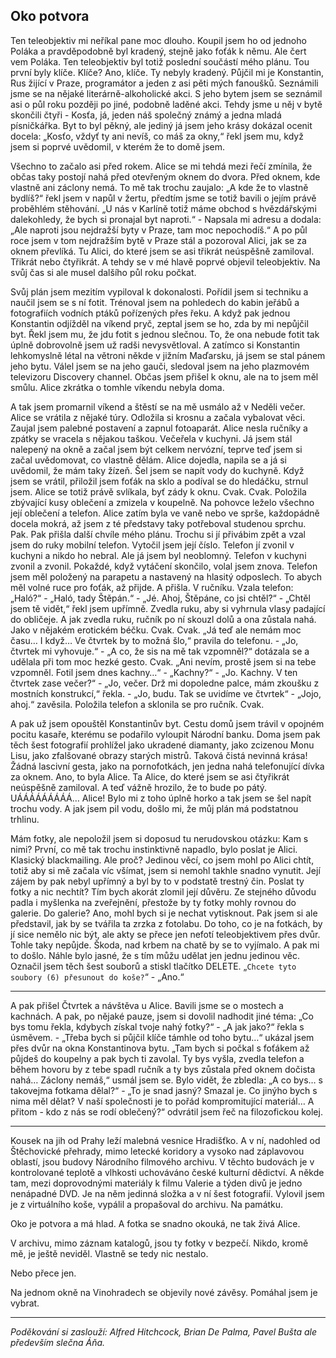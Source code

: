 ## Oko potvora

Ten teleobjektiv mi neříkal pane moc dlouho. Koupil jsem ho od jednoho Poláka a pravděpodobně byl kradený, stejně jako foťák k němu. Ale čert vem Poláka.
Ten teleobjektiv byl totiž poslední součástí mého plánu. Tou první byly klíče.
Klíče? Ano, klíče. Ty nebyly kradený. Půjčil mi je Konstantin, Rus žijící v Praze, programátor a jeden z asi pěti mých fanoušků. Seznámili jsme se na nějaké literárně-alkoholické akci. S jeho bytem jsem se seznámil asi o půl roku později po jiné, podobně laděné akci. Tehdy jsme u něj v bytě skončili čtyři - Kosťa, já, jeden náš společný známý a jedna mladá písničkářka. Byt to byl pěkný, ale jediný já jsem jeho krásy dokázal ocenit docela: „Kosťo, vždyť ty ani nevíš, co máš za okny,“ řekl jsem mu, když jsem si poprvé uvědomil, v kterém že to domě jsem.

Všechno to začalo asi před rokem. Alice se mi tehdá mezi řečí zmínila, že občas taky postojí nahá před otevřeným oknem do dvora. Před oknem, kde vlastně ani záclony nemá.
To mě tak trochu zaujalo: „A kde že to vlastně bydlíš?“ řekl jsem v napůl v žertu, předtím jsme se totiž bavili o jejím právě proběhlém stěhování. „U nás v Karlíně totiž máme obchod s hvězdářskými dalekohledy, že bych si pronajal byt naproti.“ - Napsala mi adresu a dodala: „Ale naproti jsou nejdražší byty v Praze, tam moc nepochodíš.“
A po půl roce jsem v tom nejdražším bytě v Praze stál a pozoroval Alici, jak se za oknem převlíká. Tu Alici, do které jsem se asi třikrát neúspěšně zamiloval.
Třikrát nebo čtyřikrát.
A tehdy se v mé hlavě poprvé objevil teleobjektiv. Na svůj čas si ale musel dalšího půl roku počkat.

Svůj plán jsem mezitím vypiloval k dokonalosti. Pořídil jsem si techniku a naučil jsem se s ní fotit. Trénoval jsem na pohledech do kabin jeřábů a fotografiích vodních ptáků pořízených přes řeku.
A když pak jednou Konstantin odjížděl na víkend pryč, zeptal jsem se ho, zda by mi nepůjčil byt. Řekl jsem mu, že jdu fotit s jednou slečnou. To, že ona nebude fotit tak úplně dobrovolně jsem už radši nevysvětloval.
A zatímco si Konstantin lehkomyslně létal na větroni někde v jižním Maďarsku, já jsem se stal pánem jeho bytu. Válel jsem se na jeho gauči, sledoval jsem na jeho plazmovém televizoru Discovery channel. Občas jsem přišel k oknu, ale na to jsem měl smůlu. Alice zkrátka o tomhle víkendu nebyla doma.

A tak jsem promarnil víkend a štěstí se na mě usmálo až v Neděli večer.
Alice se vrátila z nějaké túry. Odložila si krosnu a začala vybalovat věci. Zaujal jsem palebné postavení a zapnul fotoaparát. Alice nesla ručníky a zpátky se vracela s nějakou taškou. Večeřela v kuchyni. Já jsem stál nalepený na okně a začal jsem být celkem nervózní, teprve teď jsem si začal uvědomovat, co vlastně dělám. Alice dojedla, napila se a já si uvědomil, že mám taky žízeň. Šel jsem se napít vody do kuchyně.
Když jsem se vrátil, přiložil jsem foťák na sklo a podíval se do hledáčku, strnul jsem. Alice se totiž právě svlíkala, byť zády k oknu.
Cvak. Cvak.
Položila zbývající kusy oblečení a zmizela v koupelně.
Na pohovce leželo všechno její oblečení a telefon. Alice zatím byla ve vaně nebo ve sprše, každopádně docela mokrá, až jsem z té představy taky potřeboval studenou sprchu.
Pak. Pak přišla další chvíle mého plánu. Trochu si jí přivábim zpět a vzal jsem do ruky mobilní telefon.
Vytočil jsem její číslo. Telefon jí zvonil v kuchyni a nikdo ho nebral. Ale já jsem byl neoblomný.
Telefon v kuchyni zvonil a zvonil. Pokaždé, když vytáčení skončilo, volal jsem znova. Telefon jsem měl položený na parapetu a nastavený na hlasitý odposlech. To abych měl volné ruce pro foťák, až přijde.
A přišla. V ručníku. Vzala telefon: „Haló?“ - „Haló, tady Štěpán.“ - „Jé. Ahoj, Štěpáne, co jsi chtěl?“ - „Chtěl jsem tě vidět,“ řekl jsem upřímně.
Zvedla ruku, aby si vyhrnula vlasy padající do obličeje. A jak zvedla ruku, ručník po ní skouzl dolů a ona zůstala nahá. Jako v nějakém erotickém béčku. Cvak. Cvak.
„Já teď ale nemám moc času… I když… Ve čtvrtek by to možná šlo,“ pravila do telefonu. - „Jo, čtvrtek mi vyhovuje.“ - „A co, že sis na mě tak vzpomněl?“ dotázala se a udělala při tom moc hezké gesto. Cvak.
„Ani nevím, prostě jsem si na tebe vzpomněl. Fotil jsem dnes kachny…“ - „Kachny?“ - „Jo. Kachny. V ten čtvrtek zase večer?“ - „Jo, večer. Drž mi dopoledne palce, mám zkoušku z mostních konstrukcí,“ řekla. - „Jo, budu. Tak se uvidíme ve čtvrtek“ - „Jojo, ahoj.“ zavěsila. Položila telefon a sklonila se pro ručník.
Cvak.

A pak už jsem opouštěl Konstantinův byt. Cestu domů jsem trávil v opojném pocitu kasaře, kterému se podařilo vyloupit Národní banku.
Doma jsem pak těch šest fotografií prohlížel jako ukradené diamanty, jako zcizenou Monu Lisu, jako zfalšované obrazy starých mistrů. Taková čistá nevinná krása! Žádná lascivní gesta, jako na pornofotkách, jen jedna nahá telefonující dívka za oknem.
Ano, to byla Alice. Ta Alice, do které jsem se asi čtyřikrát neúspěšně zamiloval. A teď vážně hrozilo, že to bude po pátý.
UÁÁÁÁÁÁÁÁÁ… Alice!
Bylo mi z toho úplně horko a tak jsem se šel napít trochu vody. A jak jsem pil vodu, došlo mi, že můj plán má podstatnou trhlinu.

Mám fotky, ale nepoložil jsem si doposud tu nerudovskou otázku: Kam s nimi?
První, co mě tak trochu instinktivně napadlo, bylo poslat je Alici. Klasický blackmailing.
Ale proč? Jedinou věcí, co jsem mohl po Alici chtít, totiž aby si mě začala víc všímat, jsem si nemohl takhle snadno vynutit. Její zájem by pak nebyl upřímný a byl by to v podstatě trestný čin.
Poslat ty fotky a nic nechtít? Tím bych akorát zlomil její důvěru. Ze stejného důvodu padla i myšlenka na zveřejnění, přestože by ty fotky mohly rovnou do galerie.
Do galerie? Ano, mohl bych si je nechat vytisknout. Pak jsem si ale představil, jak by se tvářila ta zrzka z fotolabu. Do toho, co je na fotkách, by jí sice nemělo nic být, ale akty se přece jen nefotí teleobjektivem přes dvůr.
Tohle taky nepůjde. Škoda, nad krbem na chatě by se to vyjímalo.
A pak mi to došlo. Náhle bylo jasné, že s tím můžu udělat jen jednu jedinou věc.
Označil jsem těch šest souborů a stiskl tlačítko DELETE. „`Chcete tyto soubory (6) přesunout do koše?`“ - „Ano.“

* * *

A pak přišel Čtvrtek a návštěva u Alice. Bavili jsme se o mostech a kachnách. A pak, po nějaké pauze, jsem si dovolil nadhodit jiné téma: „Co bys tomu řekla, kdybych získal tvoje nahý fotky?“ - „A jak jako?“ řekla s úsměvem. - „Třeba bych si půjčil klíče támhle od toho bytu…“ ukázal jsem přes dvůr na okna Konstantinova bytu. „Tam bych si počkal s foťákem až půjdeš do koupelny a pak bych ti zavolal. Ty bys vyšla, zvedla telefon a během hovoru by z tebe spadl ručník a ty bys zůstala před oknem dočista nahá… Záclony nemáš,“ usmál jsem se.
Bylo vidět, že zbledla: „A co bys… s takovejma fotkama dělal?“ - „To je snad jasný? Smazal je. Co jinýho bych s nima měl dělat? V naší společnosti je to pořád kompromitující materiál… A přitom - kdo z nás se rodí oblečený?“ odvrátil jsem řeč na filozofickou kolej.

* * *

Kousek na jih od Prahy leží malebná vesnice Hradišťko. A v ní, nadohled od Štěchovické přehrady, mimo letecké koridory a vysoko nad záplavovou oblastí, jsou budovy Národního filmového archivu. V těchto budovách je v kontrolované teplotě a vlhkosti uchováváno české kulturní dědictví. A někde tam, mezi doprovodnými materiály k filmu Valerie a týden divů je jedno nenápadné DVD. Je na něm jedinná složka a v ní šest fotografií. Vylovil jsem je z virtuálního koše, vypálil a propašoval do archivu. Na památku.

Oko je potvora a má hlad. A fotka se snadno okouká, ne tak živá Alice.

V archivu, mimo záznam katalogů, jsou ty fotky v bezpečí. Nikdo, kromě mě, je ještě neviděl. Vlastně se tedy nic nestalo.

Nebo přece jen.

Na jednom okně na Vinohradech se objevily nové závěsy. Pomáhal jsem je vybrat.

* * *

*Poděkování si zaslouží: Alfred Hitchcock, Brian De Palma, Pavel Bušta ale především slečna Áňa.* 

